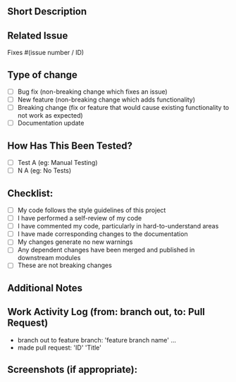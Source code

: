 ## Short Description
<!--- Describe your changes -->

## Related Issue
<!--- Please link to the issue here eg: Fixes #123 -->
Fixes #(issue number / ID)

## Type of change
<!--- Please delete options that are not relevant -->
- [ ] Bug fix (non-breaking change which fixes an issue)
- [ ] New feature (non-breaking change which adds functionality)
- [ ] Breaking change (fix or feature that would cause existing functionality to not work as expected)
- [ ] Documentation update

## How Has This Been Tested?
<!--- Please describe how you tested your changes -->
- [ ] Test A (eg: Manual Testing)
- [ ] N A (eg: No Tests)

## Checklist:
<!--- Go over all the following points, and put an `x` in all the boxes that apply -->
- [ ] My code follows the style guidelines of this project
- [ ] I have performed a self-review of my code
- [ ] I have commented my code, particularly in hard-to-understand areas
- [ ] I have made corresponding changes to the documentation
- [ ] My changes generate no new warnings
- [ ] Any dependent changes have been merged and published in downstream modules
- [ ] These are not breaking changes

## Additional Notes
<!-- any additional info you want to provide -->

## Work Activity Log (from: branch out, to: Pull Request)
<!-- provide a log of changes you made in this pull request -->
<!-- this is log is more about semantic and design changes so must include those -->
<!-- include overall steps undertaken and mention important pieces -->
<!-- include any changes made to code of others or changes which may affect others code -->
<!-- this log is useful for merge conflict resolution at your side as well as fastens up the review process -->
- branch out to feature branch: 'feature branch name'
...
- made pull request: 'ID' 'Title'

## Screenshots (if appropriate):
<!-- screenshots can be placed directly using github assets -->
<!-- i suggest using tables for better ui even on mobile devices
  <table>
    <tr>
      <td>
        ![alt](IMG_URL)
      </td>
    </tr>
  </table>
 -->
<!-- please label your images or provide captions -->
<!-- for rare case of video files (not recommended), place them on some public drive and paste a link here -->
